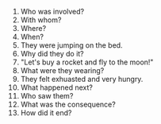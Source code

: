 1. Who was involved?
2. With whom?
3. Where?
4. When?
5. They were jumping on the bed.
6. Why did they do it?
7. "Let's buy a rocket and fly to the moon!"
8. What were they wearing?
9. They felt exhuasted and very hungry.
10. What happened next?
11. Who saw them?
12. What was the consequence?
13. How did it end?
